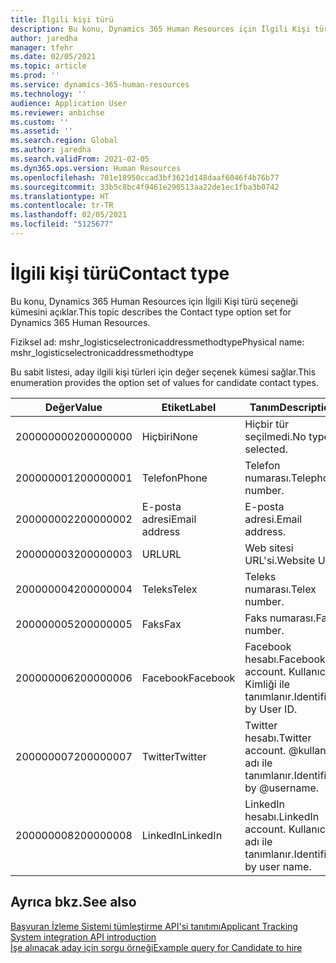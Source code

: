 ```yaml
---
title: İlgili kişi türü
description: Bu konu, Dynamics 365 Human Resources için İlgili Kişi türü seçeneği kümesini açıklar.
author: jaredha
manager: tfehr
ms.date: 02/05/2021
ms.topic: article
ms.prod: ''
ms.service: dynamics-365-human-resources
ms.technology: ''
audience: Application User
ms.reviewer: anbichse
ms.custom: ''
ms.assetid: ''
ms.search.region: Global
ms.author: jaredha
ms.search.validFrom: 2021-02-05
ms.dyn365.ops.version: Human Resources
ms.openlocfilehash: 701e18950ccad3bf3621d148daaf6046f4b76b77
ms.sourcegitcommit: 33b5c8bc4f9461e290513aa22de1ec1fba3b0742
ms.translationtype: HT
ms.contentlocale: tr-TR
ms.lasthandoff: 02/05/2021
ms.locfileid: "5125677"
---
```

# <a name="contact-type"></a><span data-ttu-id="020d5-103">İlgili kişi türü</span><span class="sxs-lookup"><span data-stu-id="020d5-103">Contact type</span></span>

<span data-ttu-id="020d5-104">Bu konu, Dynamics 365 Human Resources için İlgili Kişi türü seçeneği kümesini açıklar.</span><span class="sxs-lookup"><span data-stu-id="020d5-104">This topic describes the Contact type option set for Dynamics 365 Human Resources.</span></span>

<span data-ttu-id="020d5-105">Fiziksel ad: mshr_logisticselectronicaddressmethodtype</span><span class="sxs-lookup"><span data-stu-id="020d5-105">Physical name: mshr_logisticselectronicaddressmethodtype</span></span>

<span data-ttu-id="020d5-106">Bu sabit listesi, aday ilgili kişi türleri için değer seçenek kümesi sağlar.</span><span class="sxs-lookup"><span data-stu-id="020d5-106">This enumeration provides the option set of values for candidate contact types.</span></span> 

| <span data-ttu-id="020d5-107">Değer</span><span class="sxs-lookup"><span data-stu-id="020d5-107">Value</span></span> | <span data-ttu-id="020d5-108">Etiket</span><span class="sxs-lookup"><span data-stu-id="020d5-108">Label</span></span> | <span data-ttu-id="020d5-109">Tanım</span><span class="sxs-lookup"><span data-stu-id="020d5-109">Description</span></span> |
| --- | --- | --- |
| <span data-ttu-id="020d5-110">200000000</span><span class="sxs-lookup"><span data-stu-id="020d5-110">200000000</span></span> | <span data-ttu-id="020d5-111">Hiçbiri</span><span class="sxs-lookup"><span data-stu-id="020d5-111">None</span></span> | <span data-ttu-id="020d5-112">Hiçbir tür seçilmedi.</span><span class="sxs-lookup"><span data-stu-id="020d5-112">No type is selected.</span></span> |
| <span data-ttu-id="020d5-113">200000001</span><span class="sxs-lookup"><span data-stu-id="020d5-113">200000001</span></span> | <span data-ttu-id="020d5-114">Telefon</span><span class="sxs-lookup"><span data-stu-id="020d5-114">Phone</span></span> | <span data-ttu-id="020d5-115">Telefon numarası.</span><span class="sxs-lookup"><span data-stu-id="020d5-115">Telephone number.</span></span> |
| <span data-ttu-id="020d5-116">200000002</span><span class="sxs-lookup"><span data-stu-id="020d5-116">200000002</span></span> | <span data-ttu-id="020d5-117">E-posta adresi</span><span class="sxs-lookup"><span data-stu-id="020d5-117">Email address</span></span> | <span data-ttu-id="020d5-118">E-posta adresi.</span><span class="sxs-lookup"><span data-stu-id="020d5-118">Email address.</span></span> |
| <span data-ttu-id="020d5-119">200000003</span><span class="sxs-lookup"><span data-stu-id="020d5-119">200000003</span></span> | <span data-ttu-id="020d5-120">URL</span><span class="sxs-lookup"><span data-stu-id="020d5-120">URL</span></span> | <span data-ttu-id="020d5-121">Web sitesi URL'si.</span><span class="sxs-lookup"><span data-stu-id="020d5-121">Website URL.</span></span> |
| <span data-ttu-id="020d5-122">200000004</span><span class="sxs-lookup"><span data-stu-id="020d5-122">200000004</span></span> | <span data-ttu-id="020d5-123">Teleks</span><span class="sxs-lookup"><span data-stu-id="020d5-123">Telex</span></span> | <span data-ttu-id="020d5-124">Teleks numarası.</span><span class="sxs-lookup"><span data-stu-id="020d5-124">Telex number.</span></span> |
| <span data-ttu-id="020d5-125">200000005</span><span class="sxs-lookup"><span data-stu-id="020d5-125">200000005</span></span> | <span data-ttu-id="020d5-126">Faks</span><span class="sxs-lookup"><span data-stu-id="020d5-126">Fax</span></span> | <span data-ttu-id="020d5-127">Faks numarası.</span><span class="sxs-lookup"><span data-stu-id="020d5-127">Fax number.</span></span> |
| <span data-ttu-id="020d5-128">200000006</span><span class="sxs-lookup"><span data-stu-id="020d5-128">200000006</span></span> | <span data-ttu-id="020d5-129">Facebook</span><span class="sxs-lookup"><span data-stu-id="020d5-129">Facebook</span></span> | <span data-ttu-id="020d5-130">Facebook hesabı.</span><span class="sxs-lookup"><span data-stu-id="020d5-130">Facebook account.</span></span> <span data-ttu-id="020d5-131">Kullanıcı Kimliği ile tanımlanır.</span><span class="sxs-lookup"><span data-stu-id="020d5-131">Identified by User ID.</span></span> |
| <span data-ttu-id="020d5-132">200000007</span><span class="sxs-lookup"><span data-stu-id="020d5-132">200000007</span></span> | <span data-ttu-id="020d5-133">Twitter</span><span class="sxs-lookup"><span data-stu-id="020d5-133">Twitter</span></span> | <span data-ttu-id="020d5-134">Twitter hesabı.</span><span class="sxs-lookup"><span data-stu-id="020d5-134">Twitter account.</span></span> <span data-ttu-id="020d5-135">@kullanıcı adı ile tanımlanır.</span><span class="sxs-lookup"><span data-stu-id="020d5-135">Identified by @username.</span></span> |
| <span data-ttu-id="020d5-136">200000008</span><span class="sxs-lookup"><span data-stu-id="020d5-136">200000008</span></span> | <span data-ttu-id="020d5-137">LinkedIn</span><span class="sxs-lookup"><span data-stu-id="020d5-137">LinkedIn</span></span> | <span data-ttu-id="020d5-138">LinkedIn hesabı.</span><span class="sxs-lookup"><span data-stu-id="020d5-138">LinkedIn account.</span></span> <span data-ttu-id="020d5-139">Kullanıcı adı ile tanımlanır.</span><span class="sxs-lookup"><span data-stu-id="020d5-139">Identified by user name.</span></span> |

## <a name="see-also"></a><span data-ttu-id="020d5-140">Ayrıca bkz.</span><span class="sxs-lookup"><span data-stu-id="020d5-140">See also</span></span>

[<span data-ttu-id="020d5-141">Başvuran İzleme Sistemi tümleştirme API'si tanıtımı</span><span class="sxs-lookup"><span data-stu-id="020d5-141">Applicant Tracking System integration API introduction</span></span>](hr-admin-integration-ats-api-introduction.md)<br>
[<span data-ttu-id="020d5-142">İşe alınacak aday için sorgu örneği</span><span class="sxs-lookup"><span data-stu-id="020d5-142">Example query for Candidate to hire</span></span>](hr-admin-integration-ats-api-candidate-to-hire-example-query.md)
